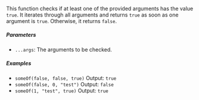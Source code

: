 This function checks if at least one of the provided arguments has the value `true`. It iterates through all arguments and returns `true` as soon as one argument is `true`. Otherwise, it returns `false`.

##### Parameters
* `...args`: The arguments to be checked.

##### Examples
* `someOf(false, false, true)` Output: `true`
* `someOf(false, 0, "test")` Output: `false`
* `someOf(1, "test", true)` Output: `true`